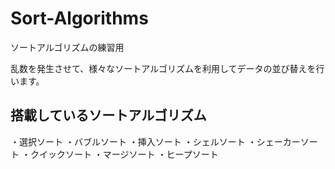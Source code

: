# Sort-Algorithms
ソートアルゴリズムの練習用

乱数を発生させて、様々なソートアルゴリズムを利用してデータの並び替えを行います。

## 搭載しているソートアルゴリズム
・選択ソート
・バブルソート
・挿入ソート
・シェルソート
・シェーカーソート
・クイックソート
・マージソート
・ヒープソート